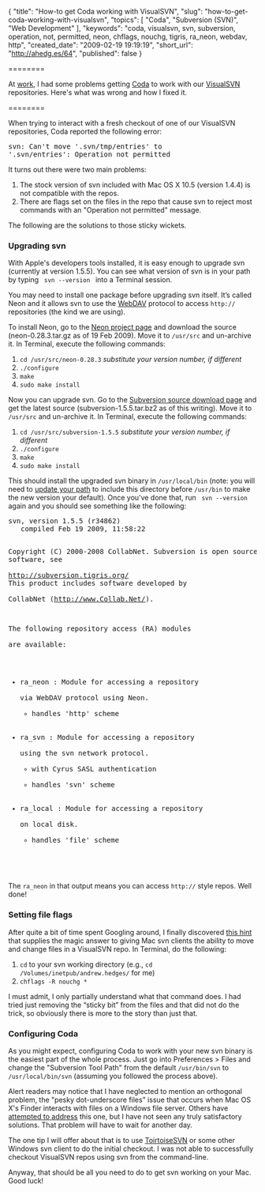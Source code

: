 {
  "title": "How-to get Coda working with VisualSVN",
  "slug": "how-to-get-coda-working-with-visualsvn",
  "topics": [
    "Coda",
    "Subversion (SVN)",
    "Web Development"
  ],
  "keywords": "coda, visualsvn, svn, subversion, operation, not, permitted, neon, chflags, nouchg, tigris, ra_neon, webdav, http",
  "created_date": "2009-02-19 19:19:19",
  "short_url": "http://ahedg.es/64",
  "published": false
}

========

At <a href="http://www.bookabach.co.nz/">work</a>, I had some problems getting <a href="http://www.panic.com/coda/">Coda</a> to work with our <a href="http://www.visualsvn.com/">VisualSVN</a> repositories. Here's what was wrong and how I fixed it.

========

<p class="outdent">When trying to interact with a fresh checkout of one of our VisualSVN repositories, Coda reported the following error:</p>
<pre>
svn: Can't move '.svn/tmp/entries' to 
'.svn/entries': Operation not permitted
</pre>
<p>It turns out there were two main problems:</p>
<ol>
  <li>The stock version of svn included with Mac OS X 10.5 (version 1.4.4) is not compatible with the repos.</li>
  <li>There are flags set on the files in the repo that cause svn to reject most commands with an "Operation not permitted" message.</li>
</ol>
<p>The following are the solutions to those sticky wickets.</p>
<h3>Upgrading svn</h3>
<p>With Apple's developers tools installed, it is easy enough to upgrade svn (currently at version 1.5.5). You can see what version of svn is in your path by typing <code> svn ‐‐version </code> into a Terminal session.</p>
<p>You may need to install one package before upgrading svn itself. It’s called Neon and it allows svn to use the <a href="http://en.wikipedia.org/wiki/WebDAV">WebDAV</a> protocol to access <code>http://</code> repositories (the kind we are using).</p>
<p>To install Neon, go to the <a href="http://www.webdav.org/neon/">Neon project page</a> and download the source (neon-0.28.3.tar.gz as of 19 Feb 2009). Move it to <code>/usr/src</code> and un-archive it. In Terminal, execute the following commands:</p>
<ol>
  <li><code>cd /usr/src/neon-0.28.3</code> <em>substitute your version number, if different</em></li>
  <li><code>./configure</code></li>
  <li><code>make</code></li>
  <li><code>sudo make install</code></li>
</ol>
<p>Now you can upgrade svn. Go to the <a href="http://subversion.tigris.org/servlets/ProjectDocumentList?folderID=260&expandFolder=74">Subversion source download page</a> and get the latest source (subversion-1.5.5.tar.bz2 as of this writing). Move it to <code>/usr/src</code> and un-archive it. In Terminal, execute the following commands:</p>
<ol>
  <li><code>cd /usr/src/subversion-1.5.5</code> <em>substitute your version number, if different</em></li>
  <li><code>./configure</code></li>
  <li><code>make</code></li>
  <li><code>sudo make install</code></li>
</ol>
<p>This should install the upgraded svn binary in <code>/usr/local/bin</code> (note: you will need to <a href="http://lmgtfy.com/?q=update+path+variable+mac+os+x">update your path</a> to include this directory before <code>/usr/bin</code> to make the new version your default). Once you’ve done that, run <code> svn ‐‐version </code> again and you should see something like the following:</p>
<pre class="sh_bash">
svn, version 1.5.5 (r34862)
   compiled Feb 19 2009, 11:58:22

Copyright (C) 2000-2008 CollabNet.
Subversion is open source software, see \
http://subversion.tigris.org/
This product includes software developed by \
CollabNet (http://www.Collab.Net/).

The following repository access (RA) modules \
are available:

* ra_neon : Module for accessing a repository \
via WebDAV protocol using Neon.
  - handles 'http' scheme
* ra_svn : Module for accessing a repository \
using the svn network protocol.
  - with Cyrus SASL authentication
  - handles 'svn' scheme
* ra_local : Module for accessing a repository \
on local disk.
  - handles 'file' scheme 
</pre>
<p>The <code>ra_neon</code> in that output means you can access <code>http://</code> style repos. Well done!</p>
<h3>Setting file flags</h3>
<p>After quite a bit of time spent Googling around, I finally discovered <a href="http://blogs.noname-ev.de/commandline-tools/archives/33-svn-Cant-move-.svntmpentries-to-.svnentries-Operation-not-permitted.html">this hint</a> that supplies the magic answer to giving Mac svn clients the ability to move and change files in a VisualSVN repo. In Terminal, do the following:</p>
<ol>
  <li><code>cd</code> to your svn working directory (e.g., <code>cd /Volumes/inetpub/andrew.hedges/</code> for me)</li>
  <li><code>chflags -R nouchg *</code></li>
</ol>
<p>I must admit, I only partially understand what that command does. I had tried just removing the “sticky bit” from the files and that did not do the trick, so obviously there is more to the story than just that.</p>
<h3>Configuring Coda</h3>
<p>As you might expect, configuring Coda to work with your new svn binary is the easiest part of the whole process. Just go into Preferences > Files and change the "Subversion Tool Path" from the default <code>/usr/bin/svn</code> to <code>/usr/local/bin/svn</code> (assuming you followed the process above).</p>
<p>Alert readers may notice that I have neglected to mention an orthogonal problem, the "pesky dot-underscore files" issue that occurs when Mac OS X's Finder interacts with files on a Windows file server. Others have <a href="http://www.macworld.com/article/132556/2008/04/geekfactor2504.html">attempted to address</a> this one, but I have not seen any truly satisfactory solutions. That problem will have to wait for another day.</p>
<p>The one tip I will offer about that is to use <a href="http://tortoisesvn.tigris.org/">ToirtoiseSVN</a> or some other Windows svn client to do the initial checkout. I was not able to successfully checkout VisualSVN repos using svn from the command-line.</p>
<p>Anyway, that should be all you need to do to get svn working on your Mac. Good luck!</p>
